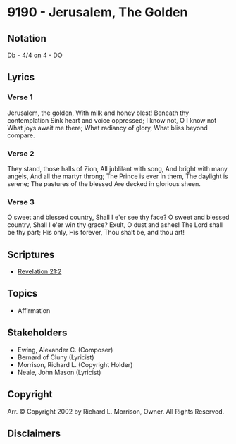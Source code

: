 # 9190 - Jerusalem, The Golden

## Notation

Db - 4/4 on 4 - DO

## Lyrics

### Verse 1

Jerusalem, the golden, With milk and honey blest! Beneath thy contemplation Sink heart and voice oppressed; I know not, O I know not What joys await me there; What radiancy of glory, What bliss beyond compare.

### Verse 2

They stand, those halls of Zion, All jublilant with song, And bright with many angels, And all the martyr throng; The Prince is ever in them, The daylight is serene; The pastures of the blessed Are decked in glorious sheen.

### Verse 3

O sweet and blessed country, Shall I e'er see thy face? O sweet and blessed country, Shall I e'er win thy grace? Exult, O dust and ashes! The Lord shall be thy part; His only, His forever, Thou shalt be, and thou art!


## Scriptures

- [Revelation 21:2](https://www.biblegateway.com/passage/?search=Revelation%2021%3A2)

## Topics

- Affirmation

## Stakeholders

- Ewing, Alexander C. (Composer)
- Bernard of Cluny (Lyricist)
- Morrison, Richard L. (Copyright Holder)
- Neale, John Mason (Lyricist)

## Copyright

Arr. © Copyright 2002 by Richard L. Morrison, Owner. All Rights Reserved.


## Disclaimers


